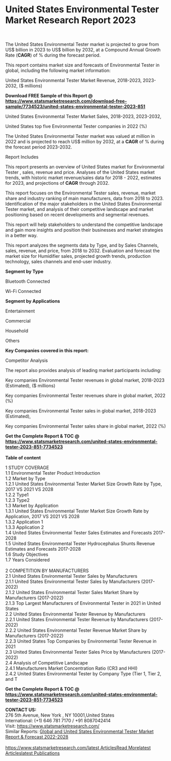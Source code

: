<h1>United States Environmental Tester Market Research Report 2023</h1><br/><p>The United States Environmental Tester market is projected to grow from US$ billion in 2023 to US$ billion by 2032, at a Compound Annual Growth Rate (<strong>CAGR</strong>) of % during the forecast period.</p><p>This report contains market size and forecasts of Environmental Tester in global, including the following market information:</p><p>United States Environmental Tester Market Revenue, 2018-2023, 2023-2032, ($ millions)</p><p><strong>Download FREE Sample of this Report @ <a href="https://www.statsmarketresearch.com/download-free-sample/7734523/united-states-environmental-tester-2023-851">https://www.statsmarketresearch.com/download-free-sample/7734523/united-states-environmental-tester-2023-851</a></strong></p><p>United States Environmental Tester Market Sales, 2018-2023, 2023-2032,</p><p>United States top five Environmental Tester companies in 2022 (%)</p><p>The United States Environmental Tester market was valued at million in 2022 and is projected to reach US$ million by 2032, at a <strong>CAGR</strong> of % during the forecast period 2023-2032.</p><p>Report Includes</p><p>This report presents an overview of United States market for Environmental Tester , sales, revenue and price. Analyses of the United States market trends, with historic market revenue/sales data for 2018 - 2022, estimates for 2023, and projections of <strong>CAGR</strong> through 2032.</p><p>This report focuses on the Environmental Tester sales, revenue, market share and industry ranking of main manufacturers, data from 2018 to 2023. Identification of the major stakeholders in the United States Environmental Tester market, and analysis of their competitive landscape and market positioning based on recent developments and segmental revenues.</p><p>This report will help stakeholders to understand the competitive landscape and gain more insights and position their businesses and market strategies in a better way.</p><p>This report analyzes the segments data by Type, and by Sales Channels, sales, revenue, and price, from 2018 to 2032. Evaluation and forecast the market size for Humidifier sales, projected growth trends, production technology, sales channels and end-user industry.</p><p><strong>Segment by Type</strong></p><p>Bluetooth Connected</p><p>Wi-Fi Connected</p><p><strong> Segment <strong><strong>by Applications</strong></strong></strong></p><p>Entertainment</p><p>Commercial</p><p>Household</p><p>Others</p><p><strong>Key Companies covered in this report:</strong></p><p>Competitor Analysis</p><p>The report also provides analysis of leading market participants including:</p><p>Key companies Environmental Tester revenues in global market, 2018-2023 (Estimated), ($ millions)</p><p>Key companies Environmental Tester revenues share in global market, 2022 (%)</p><p>Key companies Environmental Tester sales in global market, 2018-2023 (Estimated),</p><p>Key companies Environmental Tester sales share in global market, 2022 (%)</p><div><b>Get the Complete Report & TOC @ <a href="https://www.statsmarketresearch.com/united-states-environmental-tester-2023-851-7734523">https://www.statsmarketresearch.com/united-states-environmental-tester-2023-851-7734523</a></b></div><br><b>Table of content</b><p>1 STUDY COVERAGE<br />1.1 Environmental Tester Product Introduction<br />1.2 Market by Type<br />1.2.1 United States Environmental Tester Market Size Growth Rate by Type, 2017 VS 2021 VS 2028<br />1.2.2 Type1<br />1.2.3 Type2<br />1.3 Market by Application<br />1.3.1 United States Environmental Tester Market Size Growth Rate by Application, 2017 VS 2021 VS 2028<br />1.3.2 Application 1<br />1.3.3 Application 2<br />1.4 United States Environmental Tester Sales Estimates and Forecasts 2017-2028<br />1.5 United States Environmental Tester Hydrocephalus Shunts Revenue Estimates and Forecasts 2017-2028<br />1.6 Study Objectives<br />1.7 Years Considered<br /><br />2 COMPETITION BY MANUFACTURERS<br />2.1 United States Environmental Tester Sales by Manufacturers<br />2.1.1 United States Environmental Tester Sales by Manufacturers (2017-2022)<br />2.1.2 United States Environmental Tester Sales Market Share by Manufacturers (2017-2022)<br />2.1.3 Top Largest Manufacturers of Environmental Tester in 2021 in United States<br />2.2 United States Environmental Tester Revenue by Manufacturers<br />2.2.1 United States Environmental Tester Revenue by Manufacturers (2017-2022)<br />2.2.2 United States Environmental Tester Revenue Market Share by Manufacturers (2017-2022)<br />2.2.3 United States Top Companies by Environmental Tester Revenue in 2021<br />2.3 United States Environmental Tester Sales Price by Manufacturers (2017-2022)<br />2.4 Analysis of Competitive Landscape<br />2.4.1 Manufacturers Market Concentration Ratio (CR3 and HHI)<br />2.4.2 United States Environmental Tester by Company Type (Tier 1, Tier 2, and T<br><div><b>Get the Complete Report & TOC @ <a href="https://www.statsmarketresearch.com/united-states-environmental-tester-2023-851-7734523">https://www.statsmarketresearch.com/united-states-environmental-tester-2023-851-7734523</a></b></div></p> <b>CONTACT US:</b><br>276 5th Avenue, New York , NY 10001,United States<br>International: (+1) 646 781 7170 / +91 8087042414<br>Visit: <a href="https://www.statsmarketresearch.com/">https://www.statsmarketresearch.com/</a><br>Similar Reports: <a href="https://www.statsmarketresearch.com/united-states-environmental-tester-2023-851-7734523">Global and United States Environmental Tester Market Report & Forecast 2022-2028</a><br/><br/><a href="https://gyeongbokgung.com">https://www.statsmarketresearch.com/</a><a href="https://hallyeomaritime.com">latest Articles</a><a href="https://jingwansa.com">Read More</a><a href=https://nguoiviet.jp/">latest Articles</a><a href="https://www.intelmarketresearch.com/">latest Publications</a>
